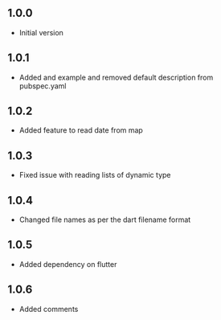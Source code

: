 ## 1.0.0

- Initial version

## 1.0.1

- Added and example and removed default description from pubspec.yaml

## 1.0.2

- Added feature to read date from map

## 1.0.3

- Fixed issue with reading lists of dynamic type

## 1.0.4

- Changed file names as per the dart filename format

## 1.0.5

- Added dependency on flutter

## 1.0.6

- Added comments
